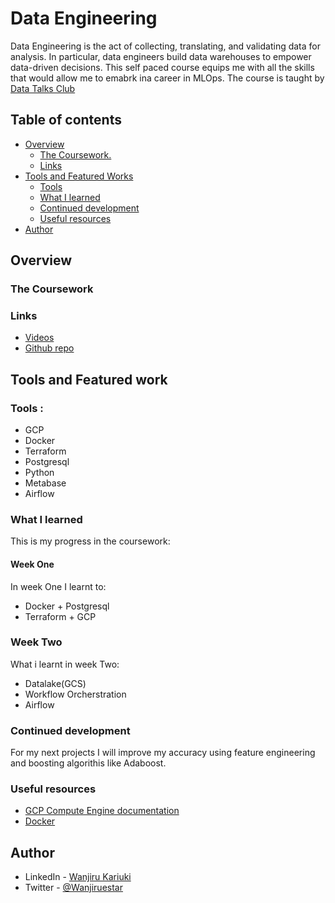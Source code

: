 # Data Engineering
Data Engineering is the act of collecting, translating, and validating data for analysis. In particular, data engineers build data warehouses to empower data-driven decisions. This self paced course equips me with all the skills that would allow me to emabrk ina career in MLOps. The course is taught by [Data Talks Club](https://datatalks.club/)
## Table of contents

- [Overview](#overview)
  - [The Coursework.](#the-coursework)
  - [Links](#links)
- [Tools and Featured Works](#my-process)
  - [Tools](#tools)
  - [What I learned](#what-i-learned)
  - [Continued development](#continued-development)
  - [Useful resources](#useful-resources)
- [Author](#author)


## Overview

### The Coursework

### Links

- [Videos](https://www.youtube.com/watch?v=tOr4hTsHOzU&list=PL3MmuxUbc_hJed7dXYoJw8DoCuVHhGEQb&index=15)
- [Github repo](https://github.com/DataTalksClub/data-engineering-zoomcamp)

## Tools and Featured work

### Tools :

- GCP
- Docker
- Terraform
- Postgresql
- Python
- Metabase
- Airflow


### What I learned
This is my progress in the coursework:

#### Week One
 In week One I learnt to:
  - Docker + Postgresql
  - Terraform + GCP

### Week Two
 What i learnt in week Two:
 - Datalake(GCS)
 - Workflow Orcherstration
 - Airflow


### Continued development
For my next projects I will improve my accuracy using feature engineering and boosting algorithis like Adaboost.  

### Useful resources

- [GCP Compute Engine documentation](https://cloud.google.com/compute/docs?hl=en)
- [Docker](https://docs.docker.com/desktop/)



## Author

- LinkedIn - [Wanjiru Kariuki](https://www.linkedin.com/in/wanjiru-kariuki/)
- Twitter - [@Wanjiruestar](https://www.twitter.com/Wanjiruestar)

